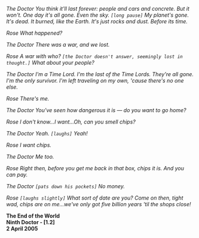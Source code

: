 _The Doctor_ _You think it'll last forever: people and cars and concrete. But it won't. One day it's all gone. Even the sky. `[long pause]` My planet's gone. It's dead. It burned, like the Earth. It's just rocks and dust. Before its time._

_Rose_ _What happened?_

_The Doctor_ _There was a war, and we lost._

_Rose_ _A war with who? `[the Doctor doesn't answer, seemingly lost in thought.]` What about your people?_

_The Doctor_ _I'm a Time Lord. I'm the last of the Time Lords. They're all gone. I'm the only survivor. I'm left traveling on my own, 'cause there's no one else._

_Rose_ _There's me._

_The Doctor_ _You've seen how dangerous it is — do you want to go home?_

_Rose_ _I don't know...I want...Oh, can you smell chips?_

_The Doctor_ _Yeah. `[laughs]` Yeah!_

_Rose_ _I want chips._

_The Doctor_ _Me too._

_Rose_ _Right then, before you get me back in that box, chips it is. And you can pay._

_The Doctor_ _`[pats down his pockets]` No money._

_Rose_ _`[laughs slightly]` What sort of date are you? Come on then, tight wad, chips are on me...we've only got five billion years 'til the shops close!_

**The End of the World  
Ninth Doctor - [1.2]  
2 April 2005**